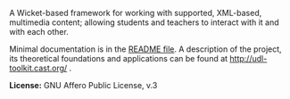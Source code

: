 A Wicket-based framework for working with supported, XML-based, multimedia content; allowing students and teachers to interact with it and with each other.

Minimal documentation is in the [README file](https://code.google.com/p/udl-curriculum-toolkit/source/browse/trunk/example/README.txt).  A description of the project, its theoretical foundations and applications can be found at http://udl-toolkit.cast.org/ .

**License:** GNU Affero Public License, v.3